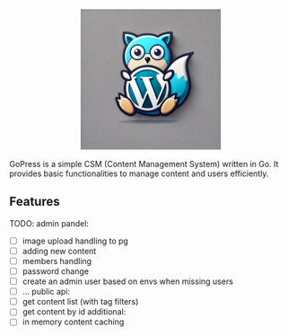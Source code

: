 <div align="center">
    <img src="icon.png" alt="GoPress Icon" width="250px" height="250px" />
</div>

GoPress is a simple CSM (Content Management System) written in Go. It provides basic functionalities to manage content and users efficiently.

## Features

<!-- - Admin panel for content and user management
- Public API for accessing content
- In-memory content caching for improved performance -->

TODO:
admin pandel:
- [ ] image upload handling to pg
- [ ] adding new content
- [ ] members handling
- [ ] password change
- [ ] create an admin user based on envs when missing users
- [ ] ...
public api:
- [ ] get content list (with tag filters)
- [ ] get content by id
additional:
- [ ] in memory content caching